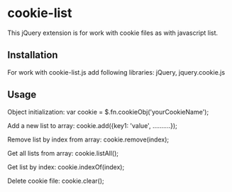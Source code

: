 # cookie-list

This jQuery extension is for work with cookie files as with javascript list.

## Installation

For work with cookie-list.js add following libraries: jQuery, jquery.cookie.js

<script src="cookie-list.js" type="text/javascript"></script>

## Usage

Object initialization:
var cookie = $.fn.cookieObj('yourCookieName');

Add a new list to array:
cookie.add({key1: 'value', ..........});

Remove list by index from array:
cookie.remove(index);

Get all lists from array:
cookie.listAll();

Get list by index:
cookie.indexOf(index);

Delete cookie file:
cookie.clear();